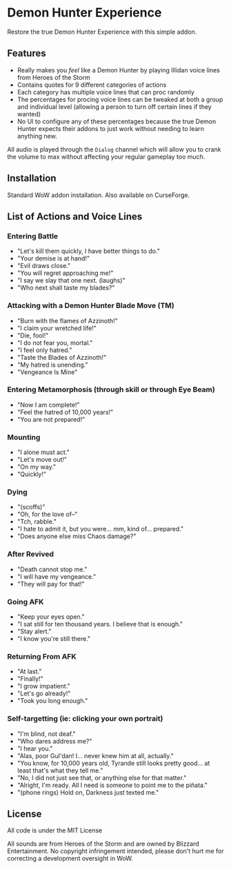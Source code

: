 # Demon Hunter Experience

Restore the true Demon Hunter Experience with this simple addon.

## Features

* Really makes you *feel* like a Demon Hunter by playing Illidan voice lines from Heroes of the Storm
* Contains quotes for 9 different categories of actions
* Each category has multiple voice lines that can proc randomly
* The percentages for procing voice lines can be tweaked at both a group and individual level (allowing a person to turn off certain lines if they wanted)
* No UI to configure any of these percentages because the true Demon Hunter expects their addons to just work without needing to learn anything new.

All audio is played through the `Dialog` channel which will allow you to crank the volume to max without affecting your regular gameplay too much.

## Installation

Standard WoW addon installation. Also available on CurseForge.

## List of Actions and Voice Lines

### Entering Battle
- "Let's kill them quickly, I have better things to do."
- "Your demise is at hand!"
- "Evil draws close."
- "You will regret approaching me!"
- "I say we slay that one next. (laughs)"
- "Who next shall taste my blades?"

### Attacking with a Demon Hunter Blade Move (TM)
- "Burn with the flames of Azzinoth!"
- "I claim your wretched life!"
- "Die, fool!"
- "I do not fear you, mortal."
- "I feel only hatred."
- "Taste the Blades of Azzinoth!"
- "My hatred is unending."
- "Vengeance Is Mine"

### Entering Metamorphosis (through skill or through Eye Beam)
- "Now I am complete!"
- "Feel the hatred of 10,000 years!"
- "You are not prepared!"

### Mounting
- "I alone must act."
- "Let's move out!"
- "On my way."
- "Quickly!"

### Dying
- "(scoffs)"
- "Oh, for the love of–"
- "Tch, rabble."
- "I hate to admit it, but you were... mm, kind of... prepared."
- "Does anyone else miss Chaos damage?"

### After Revived
- "Death cannot stop me."
- "I will have my vengeance."
- "They will pay for that!"

### Going AFK
- "Keep your eyes open."
- "I sat still for ten thousand years. I believe that is enough."
- "Stay alert."
- "I know you're still there."

### Returning From AFK
- "At last."
- "Finally!"
- "I grow impatient."
- "Let's go already!"
- "Took you long enough."

### Self-targetting (ie: clicking your own portrait)
- "I'm blind, not deaf."
- "Who dares address me?"
- "I hear you."
- "Alas, poor Gul'dan! I... never knew him at all, actually."
- "You know, for 10,000 years old, Tyrande still looks pretty good... at least that's what they tell me."
- "No, I did not just see that, or anything else for that matter."
- "Alright, I'm ready. All I need is someone to point me to the piñata."
- "(phone rings) Hold on, Darkness just texted me."

## License

All code is under the MIT License

All sounds are from Heroes of the Storm and are owned by Blizzard Entertainment. No copyright infringement intended, please don't hurt me for correcting a development oversight in WoW.
